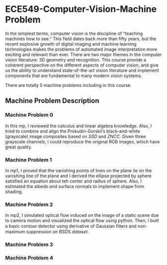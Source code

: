 # ECE549-Computer-Vision-Machine Problem 

In the simplest terms, computer vision is the discipline of “teaching machines how to see.” This field dates back more than fifty years, but the recent explosive growth of digital imaging and machine learning technologies makes the problems of automated image interpretation more exciting and relevant than ever. There are two major themes in the computer vision literature: 3D geometry and recognition. This course provide a coherent perspective on the different aspects of computer vision, and give us the ability to understand state-of-the-art vision literature and implement components that are fundamental to many modern vision systems.

There are totally 5 machine problems including in this course. 

## Machine Problem Description 


### Machine Problem 0
In this mp, I reviewed the calculus and linear algebra knowledge. Also, I tried to combine and align the Prokudin-Gorskii’s black-and-white (grayscale) image composites based on *SSD* and *ZNCC*. Given three grayscale channels, I could reproduce the original RGB images, which have great quality.

### Machine Problem 1
In mp1, I proved that the vanishing points of lines on the plane lie on the vanishing line of the plane and I derived the ellipse projected by sphere satisfied an equation about teh center and radius of sphere. Also, I estimated the albedo and surface normals to implement shape from shading. 

### Machine Problem 2
In mp2, I simulated optical flow induced on the image of a static scene due to camera motion and visualized the optical flow using python. Then, I built a basic contour detector using derivative of Gaussian ﬁlters and non-maximum suppression on BSDS *dataset*. 

### Machine Problem 3


### Machine Problem 4




